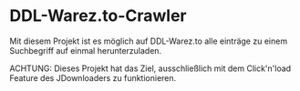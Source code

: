 # DDL-Warez.to-Crawler
Mit diesem Projekt ist es möglich auf DDL-Warez.to alle einträge zu einem Suchbegriff auf einmal herunterzuladen.

ACHTUNG: Dieses Projekt hat das Ziel, ausschließlich mit dem Click'n'load Feature des JDownloaders zu funktionieren.
